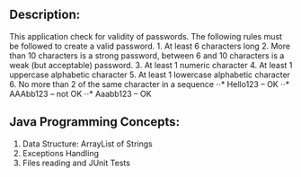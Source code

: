 ## Description:
This application check for validity of passwords. The following rules must be followed to create a valid password.
	1.	At least 6 characters long
	2.	More than 10 characters is a strong password, between 6 and 10 characters 			is a weak (but acceptable) password.
	3.	At least 1 numeric character
	4.	At least 1 uppercase alphabetic character
	5.	At least 1 lowercase alphabetic character
	6.	No more than 2 of the same character in a sequence
		⋅⋅* Hello123 – OK
		⋅⋅* AAAbb123 – not OK
		⋅⋅* Aaabb123 – OK

## Java Programming Concepts:
1. Data Structure: ArrayList of Strings
2. Exceptions Handling
3. Files reading and JUnit Tests
